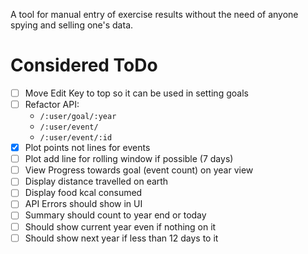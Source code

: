 A tool for manual entry of exercise results without the need of anyone spying and selling one's data.

# Considered ToDo

- [ ] Move Edit Key to top so it can be used in setting goals
- [ ] Refactor API:
  * `/:user/goal/:year`
  * `/:user/event/`
  * `/:user/event/:id`
- [x] Plot points not lines for events
- [ ] Plot add line for rolling window if possible (7 days)
- [ ] View Progress towards goal (event count) on year view
- [ ] Display distance travelled on earth
- [ ] Display food kcal consumed
- [ ] API Errors should show in UI
- [ ] Summary should count to year end or today
- [ ] Should show current year even if nothing on it
- [ ] Should show next year if less than 12 days to it
